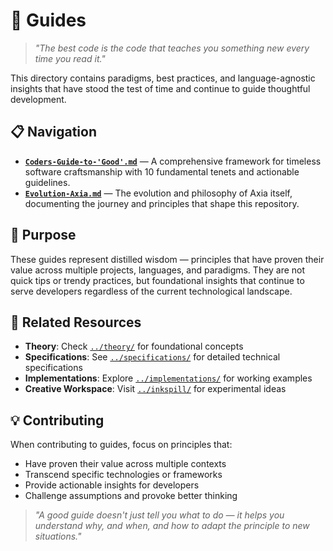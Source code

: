 # 📖 Guides

> *"The best code is the code that teaches you something new every time you read it."*

This directory contains paradigms, best practices, and language-agnostic insights that have stood the test of time and continue to guide thoughtful development.

## 📋 Navigation

- **[`Coders-Guide-to-'Good'.md`](Coders-Guide-to-'Good'.md)** — A comprehensive framework for timeless software craftsmanship with 10 fundamental tenets and actionable guidelines.
- **[`Evolution-Axia.md`](Evolution-Axia.md)** — The evolution and philosophy of Axia itself, documenting the journey and principles that shape this repository.

## 🎯 Purpose

These guides represent distilled wisdom — principles that have proven their value across multiple projects, languages, and paradigms. They are not quick tips or trendy practices, but foundational insights that continue to serve developers regardless of the current technological landscape.

## 🔗 Related Resources

- **Theory**: Check [`../theory/`](../theory/) for foundational concepts
- **Specifications**: See [`../specifications/`](../specifications/) for detailed technical specifications
- **Implementations**: Explore [`../implementations/`](../implementations/) for working examples
- **Creative Workspace**: Visit [`../inkspill/`](../inkspill/) for experimental ideas

## 💡 Contributing

When contributing to guides, focus on principles that:
- Have proven their value across multiple contexts
- Transcend specific technologies or frameworks
- Provide actionable insights for developers
- Challenge assumptions and provoke better thinking

> *"A good guide doesn't just tell you what to do — it helps you understand why, and when, and how to adapt the principle to new situations."*
